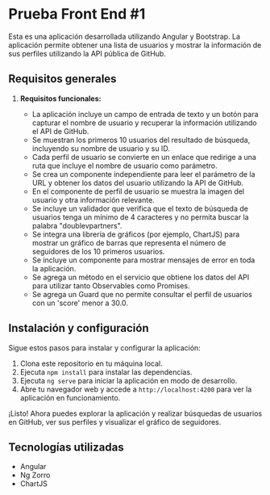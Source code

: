 # Prueba Front End #1

Esta es una aplicación desarrollada utilizando Angular y Bootstrap. La aplicación permite obtener una lista de usuarios y mostrar la información de sus perfiles utilizando la API pública de GitHub.

## Requisitos generales

1. **Requisitos funcionales:**

   - La aplicación incluye un campo de entrada de texto y un botón para capturar el nombre de usuario y recuperar la información utilizando el API de GitHub.
   - Se muestran los primeros 10 usuarios del resultado de búsqueda, incluyendo su nombre de usuario y su ID.
   - Cada perfil de usuario se convierte en un enlace que redirige a una ruta que incluye el nombre de usuario como parámetro.
   - Se crea un componente independiente para leer el parámetro de la URL y obtener los datos del usuario utilizando la API de GitHub.
   - En el componente de perfil de usuario se muestra la imagen del usuario y otra información relevante.
   - Se incluye un validador que verifica que el texto de búsqueda de usuarios tenga un mínimo de 4 caracteres y no permita buscar la palabra "doublevpartners".
   - Se integra una librería de gráficos (por ejemplo, ChartJS) para mostrar un gráfico de barras que representa el número de seguidores de los 10 primeros usuarios.
   - Se incluye un componente para mostrar mensajes de error en toda la aplicación.
   - Se agrega un método en el servicio que obtiene los datos del API para utilizar tanto Observables como Promises.
   - Se agrega un Guard que no permite consultar el perfil de usuarios con un 'score' menor a 30.0.

## Instalación y configuración

Sigue estos pasos para instalar y configurar la aplicación:

1. Clona este repositorio en tu máquina local.
2. Ejecuta `npm install` para instalar las dependencias.
3. Ejecuta `ng serve` para iniciar la aplicación en modo de desarrollo.
4. Abre tu navegador web y accede a `http://localhost:4200` para ver la aplicación en funcionamiento.

¡Listo! Ahora puedes explorar la aplicación y realizar búsquedas de usuarios en GitHub, ver sus perfiles y visualizar el gráfico de seguidores.

## Tecnologías utilizadas

- Angular
- Ng Zorro
- ChartJS
